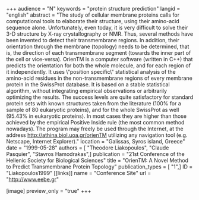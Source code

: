 +++
audience = "N"
keywords = "protein structure prediction"
langid = "english"
abstract = "The study of cellular membrane proteins calls for computational tools to elaborate their structure, using their amino-acid sequence alone. Unfortunately, even today, it is very difficult to solve their 3-D structure by X-ray crystallography or NMR. Thus, several methods have been invented to detect their transmembrane regions. In addition, their orientation through the membrane (topology) needs to be determined, that is, the direction of each transmembrane segment (towards the inner part of the cell or vice-versa). OrienTM is a computer software (written in C++) that predicts the orientation for both the whole molecule, and for each region of it independently. It uses \\\"position specific\\\" statistical analysis of the amino-acid residues in the non-transmembrane regions of every membrane protein in the SwissProt database. It is based on a stable statistical algorithm, without integrating empirical observations or arbitrarily optimizing the results. The success levels are quite satisfactory for standard protein sets with known structures taken from the literature (100% for a sample of 80 eukaryotic proteins), and for the whole SwissProt as well (95.43% in eukaryotic proteins). In most cases they are higher than those achieved by the empirical Positive Inside rule (the most common method nowadays). The program may freely be used through the Internet, at the address http://athina.biol.uoa.gr/orienTM utilizing any navigation tool (e.g. Netscape, Internet Explorer)."
location = "Galissas, Syros island, Greece"
date = "1999-05-28"
authors = [ "Theodore Liakopoulos", "Claude Pasquier", "Stavros Hamodrakas",]
publication = "21st Conference of the Hellenic Society for Biological Sciences"
title = "OrienTM: A Novel Method to Predict Transmembrane Protein Topology"
publication_types = [ "1",]
ID = "Liakopoulos1999"
[[links]]
name = "Conference Site"
url = "http://www.eebe.gr"

[image]
preview_only = "true"
+++
